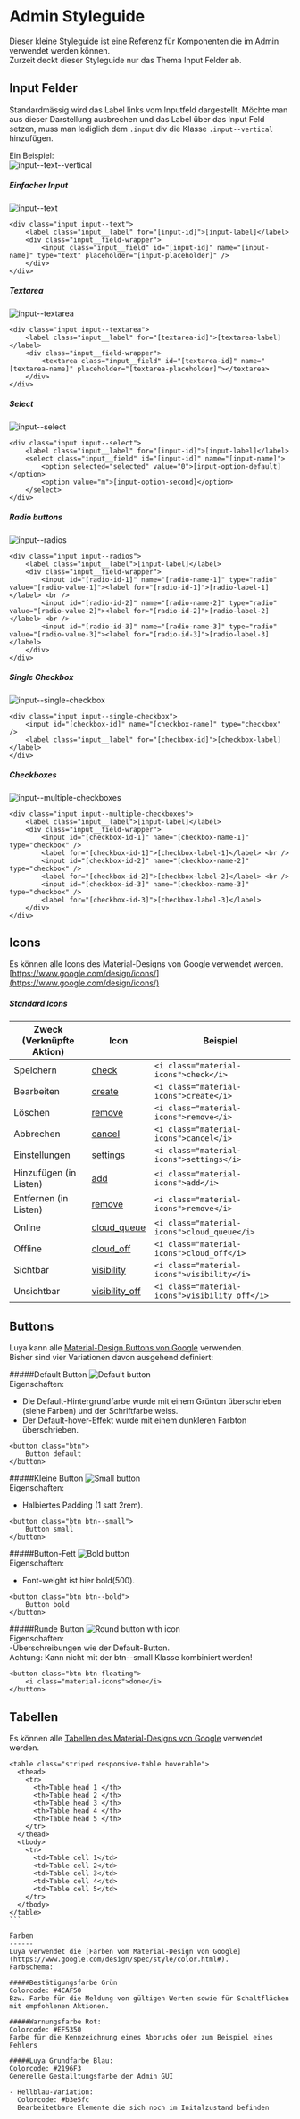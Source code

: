Admin Styleguide
================
Dieser kleine Styleguide ist eine Referenz für Komponenten die im Admin verwendet werden können.  
Zurzeit deckt dieser Styleguide nur das Thema Input Felder ab.

Input Felder
------------
Standardmässig wird das Label links vom Inputfeld dargestellt. Möchte man aus dieser Darstellung ausbrechen und das Label über das Input Feld setzen, muss man lediglich dem `.input` div die Klasse `.input--vertical` hinzufügen.  
  
Ein Beispiel:  
![input--text--vertical](https://raw.githubusercontent.com/zephir/luya/master/docs/guide/img/app-admin-styles/input--text--vertical.jpg "Einfaches Inputfeld, Label darüber")

##### Einfacher Input
![input--text](https://raw.githubusercontent.com/zephir/luya/master/docs/guide/img/app-admin-styles/input--text.jpg "Einfaches Inputfeld")

```
<div class="input input--text">
    <label class="input__label" for="[input-id]">[input-label]</label>
    <div class="input__field-wrapper">
        <input class="input__field" id="[input-id]" name="[input-name]" type="text" placeholder="[input-placeholder]" />
    </div>
</div>
```

##### Textarea
![input--textarea](https://raw.githubusercontent.com/zephir/luya/master/docs/guide/img/app-admin-styles/input--textarea.jpg "Einfaches Textfeld")

```
<div class="input input--textarea">
    <label class="input__label" for="[textarea-id]">[textarea-label]</label>
    <div class="input__field-wrapper">
        <textarea class="input__field" id="[textarea-id]" name="[textarea-name]" placeholder="[textarea-placeholder]"></textarea>
    </div>
</div>
```

##### Select
![input--select](https://raw.githubusercontent.com/zephir/luya/master/docs/guide/img/app-admin-styles/input--select.jpg "Select dropdown")

```
<div class="input input--select">
    <label class="input__label" for="[input-id]">[input-label]</label>
    <select class="input__field" id="[input-id]" name="[input-name]">
        <option selected="selected" value="0">[input-option-default]</option>
        <option value="m">[input-option-second]</option>
    </select>
</div>
```

##### Radio buttons
![input--radios](https://raw.githubusercontent.com/zephir/luya/master/docs/guide/img/app-admin-styles/input--radios.jpg "Radio group")

```
<div class="input input--radios">
    <label class="input__label">[input-label]</label>
    <div class="input__field-wrapper">
        <input id="[radio-id-1]" name="[radio-name-1]" type="radio" value="[radio-value-1]"><label for="[radio-id-1]">[radio-label-1]</label> <br />
        <input id="[radio-id-2]" name="[radio-name-2]" type="radio" value="[radio-value-2]"><label for="[radio-id-2]">[radio-label-2]</label> <br />
        <input id="[radio-id-3]" name="[radio-name-3]" type="radio" value="[radio-value-3]"><label for="[radio-id-3]">[radio-label-3]</label>
    </div>
</div>
```

##### Single Checkbox
![input--single-checkbox](https://raw.githubusercontent.com/zephir/luya/master/docs/guide/img/app-admin-styles/input--single-checkbox.jpg "Alleinstehende Checkbox - Gut für Einstellungen (On / Off)")

```
<div class="input input--single-checkbox">
    <input id="[checkbox-id]" name="[checkbox-name]" type="checkbox" />
    <label class="input__label" for="[checkbox-id]">[checkbox-label]</label>
</div>
```

##### Checkboxes
![input--multiple-checkboxes](https://raw.githubusercontent.com/zephir/luya/master/docs/guide/img/app-admin-styles/input--multiple-checkboxes.jpg "Checkbox Gruppe")

```
<div class="input input--multiple-checkboxes">
    <label class="input__label">[input-label]</label>
    <div class="input__field-wrapper">
        <input id="[checkbox-id-1]" name="[checkbox-name-1]" type="checkbox" />
        <label for="[checkbox-id-1]">[checkbox-label-1]</label> <br />
        <input id="[checkbox-id-2]" name="[checkbox-name-2]" type="checkbox" />
        <label for="[checkbox-id-2]">[checkbox-label-2]</label> <br />
        <input id="[checkbox-id-3]" name="[checkbox-name-3]" type="checkbox" />
        <label for="[checkbox-id-3]">[checkbox-label-3]</label>
    </div>
</div>
```

Icons
-----
Es können alle Icons des Material-Designs von Google verwendet werden.  
[https://www.google.com/design/icons/](https://www.google.com/design/icons/)

##### Standard Icons
| Zweck (Verknüpfte Aktion) | Icon                                                                          | Beispiel                                          |
| ------------------------- | ----------------------------------------------------------------------------- | ------------------------------------------------- |
| Speichern                 | [check](https://www.google.com/design/icons/#ic_check)                        | `<i class="material-icons">check</i>`             |
| Bearbeiten                | [create](https://www.google.com/design/icons/#ic_create)                      | `<i class="material-icons">create</i>`            |
| Löschen                   | [remove](https://www.google.com/design/icons/#ic_remove)                      | `<i class="material-icons">remove</i>`            |
| Abbrechen                 | [cancel](https://www.google.com/design/icons/#ic_cancel)                      | `<i class="material-icons">cancel</i>`            |
| Einstellungen             | [settings](https://www.google.com/design/icons/#ic_settings)                  | `<i class="material-icons">settings</i>`          |
| Hinzufügen (in Listen)    | [add](https://www.google.com/design/icons/#ic_add)                            | `<i class="material-icons">add</i>`               |
| Entfernen (in Listen)     | [remove](https://www.google.com/design/icons/#ic_remove)                      | `<i class="material-icons">remove</i>`            |
| Online                    | [cloud_queue](https://www.google.com/design/icons/#ic_cloud_queue)            | `<i class="material-icons">cloud_queue</i>`       |
| Offline                   | [cloud_off](https://www.google.com/design/icons/#ic_cloud_off)                | `<i class="material-icons">cloud_off</i>`         |
| Sichtbar                  | [visibility](https://www.google.com/design/icons/#ic_visibility)              | `<i class="material-icons">visibility</i>`        |
| Unsichtbar                | [visibility_off](https://www.google.com/design/icons/#ic_visibility_off)      | `<i class="material-icons">visibility_off</i>`    |

Buttons
-------
Luya kann alle [Material-Design Buttons von Google](http://materializecss.com/buttons.html) verwenden.  
Bisher sind vier Variationen davon ausgehend definiert:

#####Default Button 
![Default button](https://raw.githubusercontent.com/zephir/luya/master/docs/guide/img/app-admin-styles/btn.png "Default Button")  
Eigenschaften:
- Die Default-Hintergrundfarbe wurde mit einem Grünton überschrieben (siehe Farben) und der Schriftfarbe weiss.
- Der Default-hover-Effekt wurde mit einem dunkleren Farbton überschrieben.
```
<button class="btn">
    Button default
</button>
```
#####Kleine Button
![Small button](https://raw.githubusercontent.com/zephir/luya/master/docs/guide/img/app-admin-styles/btn--small.png "Kleine Button")  
Eigenschaften:
- Halbiertes Padding (1 satt 2rem).
```
<button class="btn btn--small">
    Button small
</button>
```
#####Button-Fett
![Bold button](https://raw.githubusercontent.com/zephir/luya/master/docs/guide/img/app-admin-styles/btn--bold.png "Fett Button")  
Eigenschaften:
- Font-weight ist hier bold(500).
```
<button class="btn btn--bold">
    Button bold
</button>
```
#####Runde Button
![Round button with icon](https://raw.githubusercontent.com/zephir/luya/master/docs/guide/img/app-admin-styles/btn-floating.png "Runde Button mit Icon")  
Eigenschaften:  
-Überschreibungen wie der Default-Button.  
Achtung: Kann nicht mit der btn--small Klasse kombiniert werden!
```
<button class="btn btn-floating">
    <i class="material-icons">done</i>
</button>
```

Tabellen
--------
Es können alle [Tabellen des Material-Designs von Google](http://materializecss.com/table.html) verwendet werden.

````
<table class="striped responsive-table hoverable">
  <thead>
    <tr>
      <th>Table head 1 </th>
      <th>Table head 2 </th>
      <th>Table head 3 </th>
      <th>Table head 4 </th>
      <th>Table head 5 </th>
    </tr>
  </thead>
  <tbody>
    <tr>
      <td>Table cell 1</td>
      <td>Table cell 2</td>
      <td>Table cell 3</td>
      <td>Table cell 4</td>
      <td>Table cell 5</td>
    </tr>
  </tbody>
</table>
```

Farben
------
Luya verwendet die [Farben vom Material-Design von Google](https://www.google.com/design/spec/style/color.html#).  
Farbschema:  

#####Bestätigungsfarbe Grün
Colorcode: #4CAF50  
Bzw. Farbe für die Meldung von gültigen Werten sowie für Schaltflächen mit empfohlenen Aktionen. 

#####Warnungsfarbe Rot:  
Colorcode: #EF5350  
Farbe für die Kennzeichnung eines Abbruchs oder zum Beispiel eines Fehlers

#####Luya Grundfarbe Blau:  
Colorcode: #2196F3  
Generelle Gestalltungsfarbe der Admin GUI  

- Hellblau-Variation:   
  Colorcode: #b3e5fc  
  Bearbeitetbare Elemente die sich noch im Initalzustand befinden



